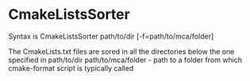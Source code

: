 # CmakeListsSorter

Syntax is CmakeListsSorter path/to/dir [-f=path/to/mca/folder]

The CmakeLists.txt files are sored in all the directories below the one specified in path/to/dir
path/to/mca/folder - path to a folder from which cmake-format script is typically called

